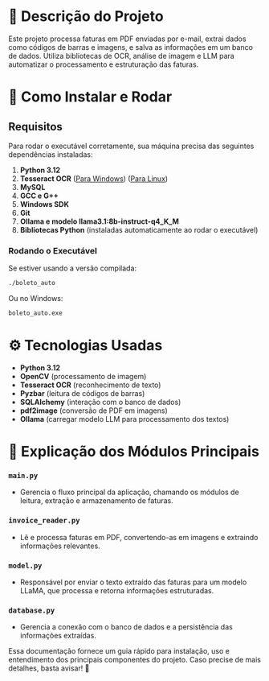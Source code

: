 # 📖 Descrição do Projeto
Este projeto processa faturas em PDF enviadas por e-mail, extrai dados como códigos de barras e imagens, e salva as informações em um banco de dados. Utiliza bibliotecas de OCR, análise de imagem e LLM para automatizar o processamento e estruturação das faturas.

# 🚀 Como Instalar e Rodar
## Requisitos
Para rodar o executável corretamente, sua máquina precisa das seguintes dependências instaladas:
1. **Python 3.12**
2. **Tesseract OCR** ([Para Windows](https://github.com/UB-Mannheim/tesseract/wiki)) ([Para Linux](https://github.com/UB-Mannheim/tesseract/wiki))
3. **MySQL**
4. **GCC e G++**
5. **Windows SDK**
6. **Git**
6. **Ollama e modelo llama3.1:8b-instruct-q4_K_M**
7. **Bibliotecas Python** (instaladas automaticamente ao rodar o executável)

### Rodando o Executável
Se estiver usando a versão compilada:
```sh
./boleto_auto
```
Ou no Windows:
```sh
boleto_auto.exe
```

# ⚙️ Tecnologias Usadas
- **Python 3.12**
- **OpenCV** (processamento de imagem)
- **Tesseract OCR** (reconhecimento de texto)
- **Pyzbar** (leitura de códigos de barras)
- **SQLAlchemy** (interação com o banco de dados)
- **pdf2image** (conversão de PDF em imagens)
- **Ollama** (carregar modelo LLM para processamento dos textos)

# 📜 Explicação dos Módulos Principais

### `main.py`
- Gerencia o fluxo principal da aplicação, chamando os módulos de leitura, extração e armazenamento de faturas.

### `invoice_reader.py`
- Lê e processa faturas em PDF, convertendo-as em imagens e extraindo informações relevantes.

### `model.py`
- Responsável por enviar o texto extraído das faturas para um modelo LLaMA, que processa e retorna informações estruturadas.

### `database.py`
- Gerencia a conexão com o banco de dados e a persistência das informações extraídas.

Essa documentação fornece um guia rápido para instalação, uso e entendimento dos principais componentes do projeto. Caso precise de mais detalhes, basta avisar! 🚀

